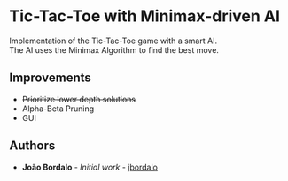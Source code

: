 # Tic-Tac-Toe with Minimax-driven AI
Implementation of the Tic-Tac-Toe game with a smart AI.</br>
The AI uses the Minimax Algorithm to find the best move.

## Improvements
* ~~Prioritize lower depth solutions~~
* Alpha-Beta Pruning
* GUI

## Authors

* **João Bordalo** - *Initial work* - [jbordalo](https://github.com/jbordalo)
